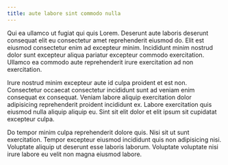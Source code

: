 ```yaml
---
title: aute labore sint commodo nulla
---
```


Qui ea ullamco ut fugiat qui quis Lorem. Deserunt aute laboris deserunt consequat elit eu consectetur amet reprehenderit eiusmod do. Elit est eiusmod consectetur enim ad excepteur minim. Incididunt minim nostrud dolor sunt excepteur aliqua pariatur excepteur commodo exercitation. Ullamco ea commodo aute reprehenderit irure exercitation ad non exercitation.

Irure nostrud minim excepteur aute id culpa proident et est non. Consectetur occaecat consectetur incididunt sunt ad veniam enim consequat ex consequat. Veniam labore aliquip exercitation dolor adipisicing reprehenderit proident incididunt ex. Labore exercitation quis eiusmod nulla aliquip aliquip eu. Sint sit elit dolor et elit ipsum sit cupidatat excepteur culpa.

Do tempor minim culpa reprehenderit dolore quis. Nisi sit ut sunt exercitation. Tempor excepteur eiusmod incididunt quis non adipisicing nisi. Voluptate aliquip ut deserunt esse laboris laborum. Voluptate voluptate nisi irure labore eu velit non magna eiusmod labore.